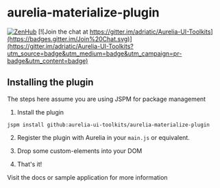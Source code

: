 # aurelia-materialize-plugin

[![ZenHub](https://raw.githubusercontent.com/ZenHubIO/support/master/zenhub-badge.png)](https://zenhub.io) [![Join the chat at https://gitter.im/adriatic/Aurelia-UI-Toolkits](https://badges.gitter.im/Join%20Chat.svg)](https://gitter.im/adriatic/Aurelia-UI-Toolkits?utm_source=badge&utm_medium=badge&utm_campaign=pr-badge&utm_content=badge)

## Installing the plugin

The steps here assume you are using JSPM for package management

1. Install the plugin

  `jspm install github:aurelia-ui-toolkits/aurelia-materialize-plugin`

2. Register the plugin with Aurelia in your `main.js` or equivalent. 

3. Drop some custom-elements into your DOM

4. That's it!

Visit the docs or sample application for more information

